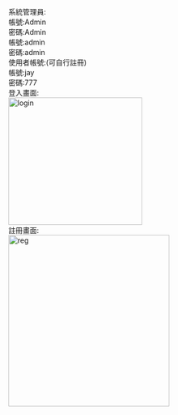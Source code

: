 

系統管理員:
<br>
帳號:Admin
<br>
密碼:Admin
<br>
帳號:admin
<br>
密碼:admin
<br>
使用者帳號:(可自行註冊)
<br>
帳號:jay
<br>
密碼:777
<br>
登入畫面:
<br>
<img width="264" height="252" alt="login" src="https://github.com/user-attachments/assets/0bca1a87-a792-464e-bfe1-80f85a616d0e" />
<br>
註冊畫面:
<br>
<img width="318" height="339" alt="reg" src="https://github.com/user-attachments/assets/0e4612ef-fd60-4872-9445-0c618056f7c8" />
<br>

